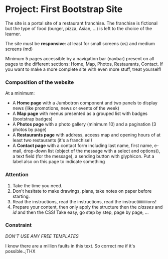 # Project: First Bootstrap Site
The site is a portal site of a restaurant franchise. The franchise is fictional but the type of food (burger, pizza, Asian, ...) is left to the choice of the learner.

The site must be **responsive**: at least for small screens (xs) and medium screens (md)

Minimum 5 pages accessible by a navigation bar (navbar) present on all pages to the different sections: Home, Map, Photos, Restaurants, Contact.
If you want to make a more complete site with even more stuff, treat yourself!

### Composition of the website
At a minimum:
- A **Home page** with a Jumbotron component and two panels to display news (like promotions, news or events of the week)
- A **Map page** with menus presented as a grouped list with badges (bootstrap badges)
- A **Photos page** with a photo gallery (minimum 10) and a pagination (3 photos by page)
- A **Restaurants page** with address, access map and opening hours of at least two restaurants (it's a franchise!)
- A **Contact page** with a contact form including last name, first name, e-mail, drop-down list (object of the message with a select and options)), a text field (for the message), a sending button with glyphicon. Put a label also on this page to indicate something
### Attention
1. Take the time you need.
2. Don't hesitate to make drawings, plans, take notes on paper before starting.
3. Read the instructions, read the instructions, read the instructiiiiiiiiions!
4. Prepare your content, then only apply the structure then the _classes_ and _id_ and then the CSS! Take easy, go step by step, page by page, ...

### Constraint
*DON'T USE ANY FREE TEMPLATES*

I know there are a million faults in this text. So correct me if it's possible..;THX
